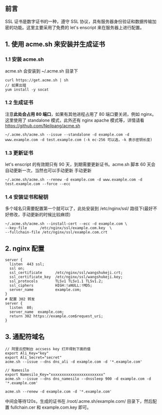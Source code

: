 ## 前言

SSL 证书是数字证书的一种，遵守 SSL 协议，具有服务器身份验证和数据传输加密的功能。这里主要采用了免费的 let's enscript 来在服务器上进行配置。

## 1. 使用 acme.sh 来安装并生成证书

### 1.1  安装 acme.sh

acme.sh 会安装到 ~/.acme.sh 目录下

```shell
curl https://get.acme.sh | sh
// 如果出错
yum install -y socat
```

### 1.2  生成证书

注意**此处会占用 80 端口**，如果有其他进程占用了 80 端口要关闭，例如 nginx。
这里使用了 standalone 模式，此外还有 nginx apache 模式等，详情请看 https://github.com/Neilpang/acme.sh

```shell
~/.acme.sh/acme.sh --issue --standalone -d example.com -d www.example.com -d test.example.com (-k ec-256 可以选，-k 表示密钥长度)
```

### 1.3 更新证书

let's enscript 的有效期只有 90 天，到期需要更新证书。acme.sh 脚本 60 天会自动更新一次，当然也可以手动更新
手动更新

```shell
~/.acme.sh/acme.sh --renew -d example.com -d www.example.com -d test.example.com --force --ecc
```

### 1.4 安装证书和秘钥

多个域名只需要配置第一个就可以了，此处安装到 /etc/nginx/ssl/ 路径下(最好不好修改，手动更新的时候比较麻烦)

```shell
~/.acme.sh/acme.sh --install-cert --ecc -d example.com \
--key-file      /etc/nginx/ssl/example.com.key  \
--fullchain-file /etc/nginx/ssl/example.com.crt
```

## 2.  nginx 配置

```nginx
server {
  listen  443 ssl;
  ssl on;
  ssl_certificate      /etc/nginx/ssl/wangshukeji.crt;
  ssl_certificate_key  /etc/nginx/ssl/wangshukeji.key;
  ssl_protocols        TLSv1 TLSv1.1 TLSv1.2;
  ssl_ciphers          HIGH:!aNULL:!MD5;
  server_name          example.com;
}
# 配置 302 转发
server {
  listen  80;
  server_name  example.com;
  return 302 https://example.com$request_uri;
}
```

## 3.  通配符域名

```shell
// 阿里云控制台 accsess key 打开得到下面的值
export Ali_Key="key"
export Ali_Secret="secret"
acme.sh --issue --dns dns_ali -d example.com -d '*.example.com'

// Namesilo
export Namesilo_Key="xxxxxxxxxxxxxxxxxxxxxxxx"
acme.sh --issue --dns dns_namesilo --dnssleep 900 -d example.com -d '*.example.com'

acme.sh --renew -d example.com -d '*.example.com'
```

中间会等待120s，生成的证书在 /root/.acme.sh/example.com/ 目录下，然后配置 fullchain.cer 和 example.com.key 即可。
